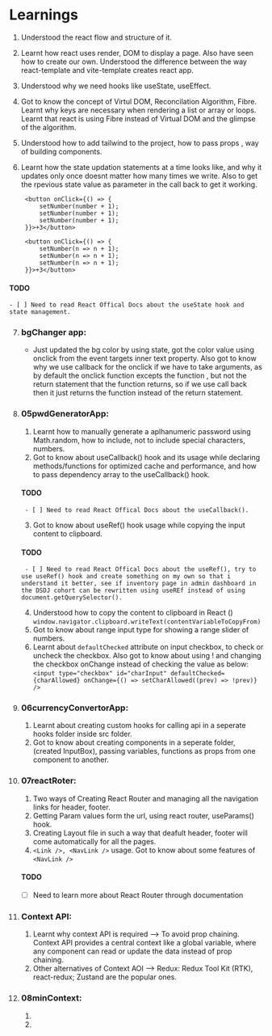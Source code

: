 # Learnings

1. Understood the react flow and structure of it.
2. Learnt how react uses render, DOM to display a page. Also have seen how to create our own. Understood the difference between the way react-template and vite-template creates react app.
3. Understood why we need hooks like useState, useEffect.
4. Got to know the concept of Virtul DOM, Reconcilation Algorithm, Fibre. Learnt why keys are necessary when rendering a list or array or loops. Learnt that react is using Fibre instead of Virtual DOM and the glimpse of the algorithm.
5. Understood how to add tailwind to the project, how to pass props , way of building components.
6. Learnt how the state updation statements at a time looks like, and why it updates only once doesnt matter how many times we write. Also to get the rpevious state value as parameter in the call back to get it working.

        <button onClick={() => {
            setNumber(number + 1);
            setNumber(number + 1);
            setNumber(number + 1);
        }}>+3</button>

        <button onClick={() => {
            setNumber(n => n + 1);
            setNumber(n => n + 1);
            setNumber(n => n + 1);
        }}>+3</button>

#### TODO
    - [ ] Need to read React Offical Docs about the useState hook and state management.

7. ### bgChanger app:
    - Just updated the bg color by using state, got the color value using onclick from the event targets inner text property. Also got to know why we use callback for the onclick if we have to take arguments, as by default the onclick function excepts the function , but not the return statement that the function returns, so if we use call back then it just returns the function instead of the return statement.
8. ### 05pwdGeneratorApp:
    1. Learnt how to manually generate a aplhanumeric password using Math.random, how to include, not to include special characters, numbers.
    2. Got to know about useCallback() hook and its usage while declaring methods/functions for optimized cache and performance, and how to pass dependency array to the useCallback() hook.
    #### TODO
        - [ ] Need to read React Offical Docs about the useCallback().
    3. Got to know about useRef() hook usage while copying the input content to clipboard.
    #### TODO
        - [ ] Need to read React Offical Docs about the useRef(), try to use useRef() hook and create something on my own so that i understand it better, see if inventory page in admin dashboard in the DSDJ cohort can be rewritten using useREf instead of using document.getQuerySelector().
    4. Understood how to copy the content to clipboard in React () `window.navigator.clipboard.writeText(contentVariableToCopyFrom)`
    5. Got to know about range input type for showing a range slider of numbers.
    6. Learnt about `defaultChecked` attribute on input checkbox, to check or uncheck the checkbox. Also got to know about using ! and changing the checkbox onChange instead of checking the value as below:
    `<input type="checkbox" id="charInput" defaultChecked={charAllowed} onChange={() => setCharAllowed((prev) => !prev)} />`

9. ### 06currencyConvertorApp:
    1. Learnt about creating custom hooks for calling api in  a seperate hooks folder inside src folder. 
    2. Got to know about creating components in a seperate folder, (created InputBox), passing variables, functions as props from one component to another.

10. ### 07reactRoter:
    1. Two ways of Creating React Router and managing all the navigation links for header, footer.
    2. Getting Param values form the url, using react router, useParams() hook.
    3. Creating Layout file in such a way that deafult header, footer will come automatically for all the pages.
    4. `<Link />, <NavLink />` usage.  Got to know about some features of `<NavLink />`
    #### TODO
    - [ ] Need to learn more about React Router through documentation

11. ### Context API:
    1. Learnt why context API is required --> To avoid prop chaining. Context API provides a central context like a global variable, where any component can read or update the data instead of prop chaining.
    2. Other alternatives of Context AOI --> Redux: Redux Tool Kit (RTK), react-redux; Zustand are the popular ones.

12. ### 08minContext:
    1. 
    2. 